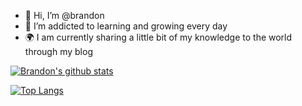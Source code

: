 

- 👋 Hi, I’m @brandon
- 🌱 I’m addicted to learning and growing every day
- :earth_africa: I am currently sharing a little bit of my knowledge to the world through my blog

[![Brandon's github stats](https://github-readme-stats.vercel.app/api?username=nguyenlethaihoang&count_private=true&theme=&theme=transparent&hide_rank=false)](https://github.com/anuraghazra/github-readme-stats)

[![Top Langs](https://github-readme-stats.vercel.app/api/top-langs/?username=nguyenlethaihoang&layout=compact&langs_count=8)](https://github.com/anuraghazra/github-readme-stats)
